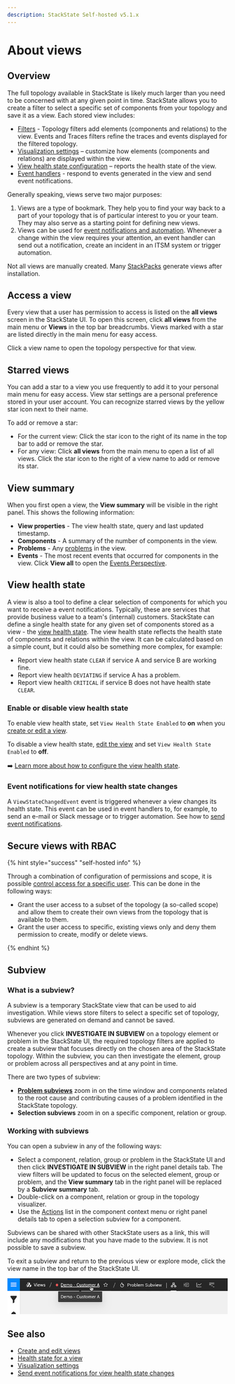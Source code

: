 ```yaml
---
description: StackState Self-hosted v5.1.x 
---
```


# About views

## Overview

The full topology available in StackState is likely much larger than you need to be concerned with at any given point in time. StackState allows you to create a filter to select a specific set of components from your topology and save it as a view. Each stored view includes:

* [Filters](../filters.md) - Topology filters add elements \(components and relations\) to the view. Events and Traces filters refine the traces and events displayed for the filtered topology.
* [Visualization settings](visualization_settings.md) – customize how elements \(components and relations\) are displayed within the view.
* [View health state configuration](about_views.md#view-health-state) – reports the health state of the view.
* [Event handlers](/use/metrics-and-events/event-notifications.md) - respond to events generated in the view and send event notifications.

Generally speaking, views serve two major purposes:

1. Views are a type of bookmark. They help you to find your way back to a part of your topology that is of particular interest to you or your team. They may also serve as a starting point for defining new views.
2. Views can be used for [event notifications and automation](/use/stackstate-ui/views/manage-event-handlers.md). Whenever a change within the view requires your attention, an event handler can send out a notification, create an incident in an ITSM system or trigger automation.

Not all views are manually created. Many [StackPacks](../../../stackpacks/about-stackpacks.md) generate views after installation.

## Access a view

Every view that a user has permission to access is listed on the **all views** screen in the StackState UI. To open this screen, click **all views** from the main menu or **Views** in the top bar breadcrumbs. Views marked with a star are listed directly in the main menu for easy access.

Click a view name to open the topology perspective for that view.

## Starred views

You can add a star to a view you use frequently to add it to your personal main menu for easy access. View star settings are a personal preference stored in your user account. You can recognize starred views by the yellow star icon next to their name.

To add or remove a star:

* For the current view: Click the star icon to the right of its name in the top bar to add or remove the star.
* For any view: Click **all views** from the main menu to open a list of all views. Click the star icon to the right of a view name to add or remove its star.

## View summary

When you first open a view, the **View summary** will be visible in the right panel. This shows the following information:

* **View properties** - The view health state, query and last updated timestamp.
* **Components** - A summary of the number of components in the view.
* **Problems** - Any [problems](../../problem-analysis/about-problems.md) in the view.
* **Events** - The most recent events that occurred for components in the view. Click **View all** to open the [Events Perspective](../perspectives/events_perspective.md).

## View health state

A view is also a tool to define a clear selection of components for which you want to receive a event notifications. Typically, these are services that provide business value to a team's \(internal\) customers. StackState can define a single health state for any given set of components stored as a view - the [view health state](../../concepts/health-state.md#view-health-state). The view health state reflects the health state of components and relations within the view. It can be calculated based on a simple count, but it could also be something more complex, for example:

* Report view health state `CLEAR` if service A and service B are working fine.
* Report view health `DEVIATING` if service A has a problem.
* Report view health `CRITICAL` if service B does not have health state `CLEAR`.

### Enable or disable view health state

To enable view health state, set `View Health State Enabled` to **on** when you [create or edit a view](create_edit_views.md). 

To disable a view health state, [edit the view](/use/stackstate-ui/views/create_edit_views.md) and set `View Health State Enabled` to **off**.

➡️ [Learn more about how to configure the view health state](configure-view-health.md).

### Event notifications for view health state changes

A `ViewStateChangedEvent` event is triggered whenever a view changes its health state. This event can be used in event handlers to, for example, to send an e-mail or Slack message or to trigger automation. See how to [send event notifications](/use/stackstate-ui/views/manage-event-handlers.md).

## Secure views with RBAC

{% hint style="success" "self-hosted info" %}

Through a combination of configuration of permissions and scope, it is possible [control access for a specific user](../../../configure/security/rbac/role_based_access_control.md). This can be done in the following ways:

* Grant the user access to a subset of the topology \(a so-called scope\) and allow them to create their own views from the topology that is available to them.
* Grant the user access to specific, existing views only and deny them permission to create, modify or delete views.

{% endhint %}

## Subview

### What is a subview?

A subview is a temporary StackState view that can be used to aid investigation. While views store filters to select a specific set of topology, subviews are generated on demand and cannot be saved. 

Whenever you click **INVESTIGATE IN SUBVIEW** on a topology element or problem in the StackState UI, the required topology filters are applied to create a subview that focuses directly on the chosen area of the StackState topology. Within the subview, you can then investigate the element, group or problem across all perspectives and at any point in time.

There are two types of subview:

* **[Problem subviews](/use/problem-analysis/problem_investigation.md#problem-subview)** zoom in on the time window and components related to the root cause and contributing causes of a problem identified in the StackState topology. 
* **Selection subviews** zoom in on a specific component, relation or group.

### Working with subviews

You can open a subview in any of the following ways:

* Select a component, relation, group or problem in the StackState UI and then click **INVESTIGATE IN SUBVIEW** in the right panel details tab. The view filters will be updated to focus on the selected element, group or problem, and the **View summary** tab in the right panel will be replaced by a **Subview summary** tab.
* Double-click on a component, relation or group in the topology visualizer.
* Use the [Actions](/use/stackstate-ui/perspectives/topology-perspective.md#actions) list in the component context menu or right panel details tab to open a selection subview for a component.

Subviews can be shared with other StackState users as a link, this will include any modifications that you have made to the subview. It is not possible to save a subview.

To exit a subview and return to the previous view or explore mode, click the view name in the top bar of the StackState UI.

![Breadcrumbs with view name](/.gitbook/assets/v50_problem_subview_breadcrumb.png)

## See also

* [Create and edit views](create_edit_views.md)
* [Health state for a view](../../concepts/health-state.md#view-health-state)  
* [Visualization settings](visualization_settings.md)
* [Send event notifications for view health state changes](/use/stackstate-ui/views/manage-event-handlers.md)
